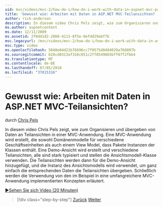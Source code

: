 ```yaml
---
uid: mvc/videos/mvc-2/how-do-i/how-do-i-work-with-data-in-aspnet-mvc-partial-views
title: 'Gewusst wie: Arbeiten mit Daten in ASP.NET MVC-Teilansichten? | Microsoft-Dokumentation'
author: rick-anderson
description: In diesem video Chris Pels zeigt, wie zum Organisieren und übergeben von Daten an Teilansichten in einer MVC-Anwendung. Eine MVC-beispielanwendung, die Domäne enthält, wird erstellt...
ms.author: aspnetcontent
ms.date: 12/11/2009
ms.assetid: 2f0d41d2-2860-4113-8f5e-0efdd29abf7b
msc.legacyurl: /mvc/videos/mvc-2/how-do-i/how-do-i-work-with-data-in-aspnet-mvc-partial-views
msc.type: video
ms.openlocfilehash: 5048e04d21b76696cc7f9575d0484029a768897b
ms.sourcegitcommit: b28cd0313af316c051c2ff8549865bff67f2fbb4
ms.translationtype: MT
ms.contentlocale: de-DE
ms.lasthandoff: 07/05/2018
ms.locfileid: "37815316"
---
```

<a name="how-do-i-work-with-data-in-aspnet-mvc-partial-views"></a>Gewusst wie: Arbeiten mit Daten in ASP.NET MVC-Teilansichten?
====================
durch [Chris Pels](https://twitter.com/chrispels)

In diesem video Chris Pels zeigt, wie zum Organisieren und übergeben von Daten an Teilansichten in einer MVC-Anwendung. Eine MVC-Anwendung wird erstellt, die sowohl Domänenmodelle für verschiedene Geschäftseinheiten als auch einem View Model, dass Pakete Instanzen der Klassen enthält. Eine Demo-Ansicht wird erstellt und verschiedene Teilansichten, alle sind stark typisiert und stellen die Ansichtsmodell-Klasse verwenden. Die Teilansichten werden dann für die Demo-Ansicht hinzugefügt, und die Instanz des Ansichtsmodells wird verwendet, um ganz einfach die entsprechenden Daten die Teilansichten übergeben. Schließlich werden die Verwendung von den im Beispiel in eine umfangreichere MVC-Anwendung implementierten Konzepten erläutert.

[&#9654;Sehen Sie sich Video (20 Minuten)](https://channel9.msdn.com/Blogs/ASP-NET-Site-Videos/how-do-i-work-with-data-in-aspnet-mvc-partial-views)

> [!div class="step-by-step"]
> [Zurück](how-do-i-return-json-formatted-data-for-an-ajax-call-in-an-aspnet-mvc-web-application.md)
> [Weiter](how-do-i-implement-view-models-to-manage-data-for-aspnet-mvc-views.md)
